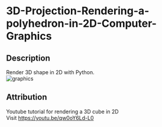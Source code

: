 # 3D-Projection-Rendering-a-polyhedron-in-2D-Computer-Graphics

## Description
Render 3D shape in 2D with Python. <br />
![graphics](https://user-images.githubusercontent.com/91236114/183835472-7d172e96-2427-43ad-bd00-b0ba403c4514.gif)

## Attribution
Youtube tutorial for rendering a 3D cube in 2D <br />
Visit https://youtu.be/qw0oY6Ld-L0
